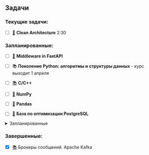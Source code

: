 ## Задачи

### Текущие задачи:

- [ ] [🎥](https://www.youtube.com/watch?v=WlCDcr8JYFU) __Clean Architecture__ 2:30

### Запланированные:
- [ ] [🎥](https://www.youtube.com/watch?v=bcMZGPIeGzk) __Middleware in FastAPI__
- [ ] 📚 __Поколение Python: алгоритмы и структуры данных__ - курс выходит 1 апреля  
- [ ] [📚](https://stepik.org/course/193691/syllabus) __C/C++__
- [ ] [🎥](https://www.youtube.com/watch?v=eDuuKvIWzew&list=PLA0M1Bcd0w8zmegfAUfFMiACPKfdW4ifD) __NumPy__
- [ ] [🎥](https://www.youtube.com/watch?v=HemPVRvVm40&list=PLBP4Q3FNSLK2EujXiPUeTIOVnydZS8YJk) __Pandas__
- [ ] [🎥](https://www.youtube.com/watch?v=gA3A_epB3So&t=755s) __База по оптимизации PostgreSQL__


<details>
  <summary>Запланированные</summary>

- [ ] [🎥](https://www.youtube.com/watch?v=bcMZGPIeGzk) __Middleware in FastAPI__
- [ ] 📚 __Поколение Python: алгоритмы и структуры данных__ - курс выходит 1 апреля  
- [ ] [📚](https://stepik.org/course/193691/syllabus) __C/C++__
- [ ] [🎥](https://www.youtube.com/watch?v=eDuuKvIWzew&list=PLA0M1Bcd0w8zmegfAUfFMiACPKfdW4ifD) __NumPy__
- [ ] [🎥](https://www.youtube.com/watch?v=HemPVRvVm40&list=PLBP4Q3FNSLK2EujXiPUeTIOVnydZS8YJk) __Pandas__
- [ ] [🎥](https://www.youtube.com/watch?v=gA3A_epB3So&t=755s) __База по оптимизации PostgreSQL__

</details>


### Завершенные:
- [x] [📚](https://stepik.org/course/199114/syllabus) Брокеры сообщений. Apache Kafka
